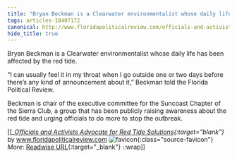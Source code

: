 ```yaml
---
title: "Bryan Beckman is a Clearwater environmentalist whose daily life has ..."
tags: articles-10407172
canonical: http://www.floridapoliticalreview.com/officials-and-activists-advocate-for-red-tide-solutions/
hide_title: true
---
```


Bryan Beckman is a Clearwater environmentalist whose daily life has been affected by the red tide. 

“I can usually feel it in my throat when I go outside one or two days before there’s any kind of announcement about it,” Beckman told the Florida Political Review. 

Beckman is chair of the executive committee for the Suncoast Chapter of the Sierra Club, a group that has been publicly raising awareness about the red tide and urging officials to do more to stop the outbreak.


[[<cite>_[Officials and Activists Advocate for Red Tide Solutions](http://www.floridapoliticalreview.com/officials-and-activists-advocate-for-red-tide-solutions/){:target="_blank"}_</cite> by www.floridapoliticalreview.com ![favicon](https://s2.googleusercontent.com/s2/favicons?domain=www.floridapoliticalreview.com){:class="source-favicon"}<br>
_More_: [Readwise URL](https://readwise.io/open/212865590){:target="_blank"}
::wrap]]